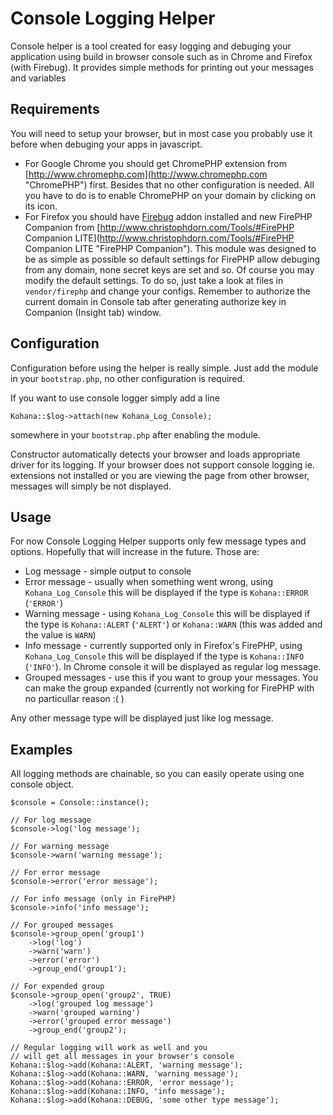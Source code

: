 Console Logging Helper
======================

Console helper is a tool created for easy logging and debuging your application using build in 
browser console such as in Chrome and Firefox (with Firebug). It provides simple methods for 
printing out your messages and variables

Requirements
------------

You will need to setup your browser, but in most case you probably use it before when debuging
your apps in javascript.

* For Google Chrome you should get ChromePHP extension from [http://www.chromephp.com](http://www.chromephp.com "ChromePHP") first.
  Besides that no other configuration is needed. All you have to do is to enable ChromePHP on your domain by clicking on its icon.
* For Firefox you should have [Firebug](http://getfirebug.com "Firebug") addon installed and new FirePHP Companion from 
  [http://www.christophdorn.com/Tools/#FirePHP Companion LITE](http://www.christophdorn.com/Tools/#FirePHP Companion LITE "FirePHP Companion").
  This module was designed to be as simple as possible so default settings for FirePHP allow debuging from any domain,
  none secret keys are set and so. Of course you may modify the default settings. To do so, just take a look at files
  in `vendor/firephp` and change your configs. Remember to authorize the current domain in Console tab after generating
  authorize key in Companion (Insight tab) window.
  
Configuration
-------------

Configuration before using the helper is really simple. Just add the module in your `bootstrap.php`, no other configuration
is required. 

If you want to use console logger simply add a line

    Kohana::$log->attach(new Kohana_Log_Console);
    
somewhere in your `bootstrap.php` after enabling the module.

Constructor automatically detects your browser and loads appropriate driver for its logging. If your browser does not support 
console logging ie. extensions not installed or you are viewing the page from other browser, messages will simply be not displayed.

Usage
-----

For now Console Logging Helper supports only few message types and options. Hopefully that will increase in the future. Those are:

* Log message - simple output to console
* Error message - usually when something went wrong, using `Kohana_Log_Console` this will be displayed if the type is `Kohana::ERROR` (`'ERROR'`)
* Warning message - using `Kohana_Log_Console` this will be displayed if the type is `Kohana::ALERT` (`'ALERT'`) or `Kohana::WARN` (this was added and the value is `WARN`)
* Info message - currently supported only in Firefox's FirePHP, using `Kohana_Log_Console` this will be displayed if the type is `Kohana::INFO` (`'INFO'`).
  In Chrome console it will be displayed as regular log message.
* Grouped messages - use this if you want to group your messages. You can make the group expanded (currently not working for FirePHP with no particullar reason :( )
  
Any other message type will be displayed just like log message.

Examples
--------

All logging methods are chainable, so you can easily operate using one console object.

	$console = Console::instance();
	
	// For log message
	$console->log('log message');
	
	// For warning message
	$console->warn('warning message');

	// For error message
	$console->error('error message');

	// For info message (only in FirePHP)
	$console->info('info message');
	
	// For grouped messages
	$console->group_open('group1')
		->log('log')
		->warn('warn')
		->error('error')
		->group_end('group1');
		
	// For expended group
	$console->group_open('group2', TRUE)
		->log('grouped log message')
		->warn('grouped warning')
		->error('grouped error message')
		->group_end('group2');
		
	// Regular logging will work as well and you
	// will get all messages in your browser's console 
	Kohana::$log->add(Kohana::ALERT, 'warning message');
	Kohana::$log->add(Kohana::WARN, 'warning message');
	Kohana::$log->add(Kohana::ERROR, 'error message');
	Kohana::$log->add(Kohana::INFO, 'info message');
	Kohana::$log->add(Kohana::DEBUG, 'some other type message');